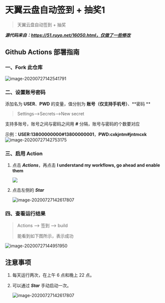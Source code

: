 # 天翼云盘自动签到 + 抽奖1
> 天翼云盘自动签到 + 抽奖

***源代码来自：https://51.ruyo.net/16050.html，仅做了一些修改***

## Github Actions 部署指南

### 一、Fork 此仓库
![image-20200727142541791](https://i.loli.net/2020/07/27/jK5H8FLvt7aBeYX.png)



### 二、设置账号密码
添加名为 **USER**、**PWD** 的变量，值分别为 **账号（仅支持手机号）**、**密码 **

> Settings-->Secrets-->New secret

支持多账号，账号之间与密码之间用 ***#*** 分隔，账号与密码的个数要对应

示例：**USER:13800000000#13800000001**，**PWD:cxkjntm#jntmcxk**
![image-20200727142753175](https://i.loli.net/2020/07/27/xjri3p4qdchaf2G.png)

### 三、启用 Action
1. 点击 ***Actions***，再点击 **I understand my workflows, go ahead and enable them**

   ![](https://i.loli.net/2020/07/27/pyQmdMHrOIz4x2f.png)

2. 点击左侧的 ***Star***

   ![image-20200727142617807](https://i.loli.net/2020/07/27/3cXnHYIbOxfQDZh.png)

### 四、查看运行结果
> Actions --> 签到 --> build
>
> 能看到如下图所示，表示成功

![image-20200727144951950](https://i.loli.net/2020/07/27/VbrHu8UJXiIkqGx.png)

## 注意事项

1. 每天运行两次，在上午 6 点和晚上 22 点。

2. 可以通过 ***Star*** 手动启动一次。

   ![image-20200727142617807](https://i.loli.net/2020/07/27/87oQeLJOlZvU3Ep.png)
